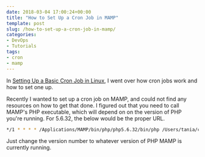 ```yaml
---
date: 2018-03-04 17:00:24+00:00
title: "How to Set Up a Cron Job in MAMP"
template: post
slug: /how-to-set-up-a-cron-job-in-mamp/
categories:
- DevOps
- Tutorials
tags:
- cron
- mamp
---
```



In [Setting Up a Basic Cron Job in Linux](https://www.taniarascia.com/setting-up-a-basic-cron-job-in-linux/), I went over how cron jobs work and how to set one up. 

Recently I wanted to set up a cron job on MAMP, and could not find any resources on how to get that done. I figured out that you need to call MAMP's PHP executable, which will depend on on the version of PHP you're running. For 5.6.32, the below would be the proper URL.


    
```bash
*/1 * * * * /Applications/MAMP/bin/php/php5.6.32/bin/php /Users/tania/cron.php > /dev/null 2>&1
```




Just change the version number to whatever version of PHP MAMP is currently running.		

